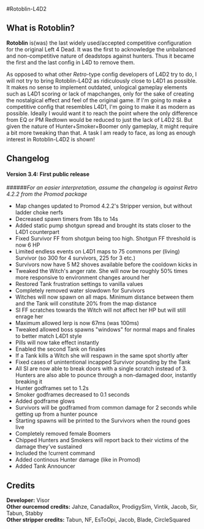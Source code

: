 #Rotoblin-L4D2
## What is Rotoblin?
**Rotoblin** is(was) the last widely used/accepted competitive configuration for the original Left 4 Dead. It was the first to acknowledge the unbalanced and non-competitive nature of deadstops against hunters. Thus it became the first and the last config in L4D to remove them.

As opposed to what other *Retro*-type config developers of L4D2 try to do, I will not try to bring Rotoblin-L4D2 as ridiculously close to L4D1 as possible. It makes no sense to implement outdated, unlogical gameplay elements such as L4D1 scoring or lack of mapchanges, only for the sake of creating the nostalgical effect and feel of the original game. If I'm going to make a competitive config that resembles L4D1, I'm going to make it as modern as possible. Ideally I would want it to reach the point where the only difference from EQ or PM Redtown would be reduced to just the lack of L4D2 SI. But given the nature of Hunter+Smoker+Boomer only gameplay, it might require a bit more tweaking than that. A task I am ready to face, as long as enough interest in Rotoblin-L4D2 is shown!

## Changelog
#### Version 3.4: First public release
######*For an easier interpretation, assume the changelog is against Retro 4.2.2 from the Promod package*
* Map changes updated to Promod 4.2.2's Stripper version, but without ladder choke nerfs
* Decreased spawn timers from 18s to 14s
* Added static pump shotgun spread and brought its stats closer to the L4D1 counterpart 
* Fixed Survivor FF from shotgun being too high. Shotgun FF threshold is now 6 HP
* Limited endless events on L4D1 maps to 75 commons per (living) Survivor (so 300 for 4 survivors, 225 for 3 etc.) 
* Survivors now have 5 M2 shoves available before the cooldown kicks in
* Tweaked the Witch's anger rate. She will now be roughly 50% times more responsive to environment changes around her
* Restored Tank frustration settings to vanilla values
* Completely removed water slowdown for Survivors
* Witches will now spawn on all maps. Minimum distance between them and the Tank will constitute 20% from the map distance
* SI FF scratches towards the Witch will not affect her HP but will still enrage her 
* Maximum allowed lerp is now 67ms (was 100ms) 
* Tweaked allowed boss spawns "windows" for normal maps and finales to better match L4D1 style
* Pills will now take effect instantly
* Enabled the second Tank on finales
* If a Tank kills a Witch she will respawn in the same spot shortly after
* Fixed cases of unintentional incapped Survivor pounding by the Tank
* All SI are now able to break doors with a single scratch instead of 3. Hunters are also able to pounce through a non-damaged door, instantly breaking it
* Hunter godframes set to 1.2s
* Smoker godframes decreased to 0.1 seconds
* Added godframe glows 
* Survivors will be godframed from common damage for 2 seconds while getting up from a hunter pounce
* Starting spawns will be printed to the Survivors when the round goes live
* Completely removed female Boomers
* Chipped Hunters and Smokers will report back to their victims of the damage they've sustained
* Included the !current command
* Added continous Hunter damage (like in Promod) 
* Added Tank Announcer 

## Credits
**Developer:** Visor  
**Other ourcemod credits:** Jahze, CanadaRox, ProdigySim, Vintik, Jacob, Sir, Tabun, Stabby  
**Other stripper credits:** Tabun, NF, EsToOpi, Jacob, Blade, CircleSquared  
